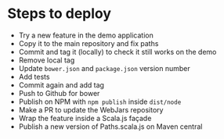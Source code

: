 Steps to deploy
===============

* Try a new feature in the demo application
* Copy it to the main repository and fix paths
* Commit and tag it (locally) to check it still works on the demo
* Remove local tag
* Update `bower.json` and `package.json` version number
* Add tests
* Commit again and add tag
* Push to Github for bower
* Publish on NPM  with `npm publish` inside `dist/node`
* Make a PR to update the WebJars repository
* Wrap the feature inside a Scala.js façade
* Publish a new version of Paths.scala.js on Maven central